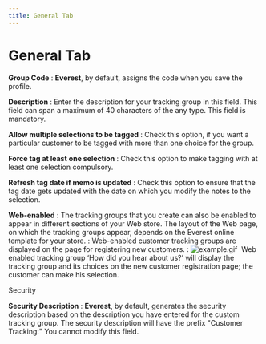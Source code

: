 ```yaml
---
title: General Tab
---
```


# General Tab


**Group Code**
: **Everest**,  by default, assigns the code when you save the profile.


**Description**
: Enter the description for your tracking group in  this field. This field can span a maximum of 40 characters of the any  type. This field is mandatory.


**Allow multiple selections to be tagged**
: Check this option, if you want a particular customer  to be tagged with more than one choice for the group.


**Force tag at least one selection**
: Check this option to make tagging with  at least one selection compulsory.


**Refresh tag date if memo is updated**
: Check this option to ensure that the tag date gets  updated with the date on which you modify the notes to the selection.


**Web-enabled**
: The tracking groups that you create can also be  enabled to appear in different sections of your Web store. The layout  of the Web page, on which the tracking groups appear, depends on the Everest  online template for your store.
: Web-enabled customer tracking groups are displayed  on the page for registering new customers.
: ![example.gif]({{site.ct_baseurl}}/img/example.gif)  Web  enabled tracking group ‘How did you hear about us?’ will display the tracking  group and its choices on the new customer registration page; the customer  can make his selection.


Security


**Security Description**
: **Everest**,  by default, generates the security description based on the description  you have entered for the custom tracking group. The security description  will have the prefix "Customer Tracking:" You cannot modify  this field.
